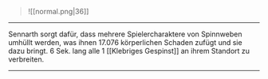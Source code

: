> ![[normal.png|36]]

***


Sennarth sorgt dafür, dass mehrere Spielercharaktere von Spinnweben umhüllt werden, was ihnen 17.076 körperlichen Schaden zufügt und sie dazu bringt. 6 Sek. lang alle 1 [[Klebriges Gespinst]] an ihrem Standort zu verbreiten.

***